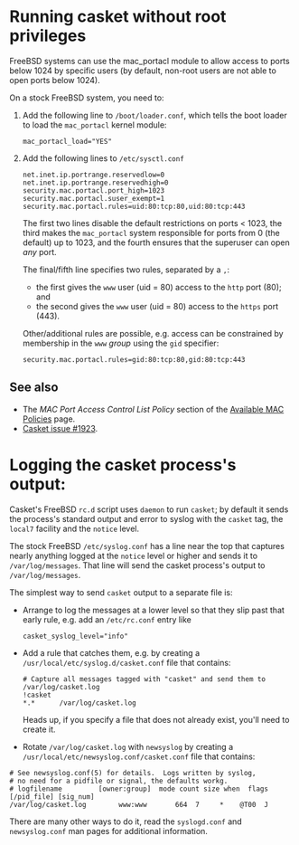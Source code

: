 # Running casket without root privileges

FreeBSD systems can use the mac_portacl module to allow access to
ports below 1024 by specific users (by default, non-root users are not
able to open ports below 1024).

On a stock FreeBSD system, you need to:

1. Add the following line to `/boot/loader.conf`, which tells the boot
   loader to load the `mac_portacl` kernel module:

    ``` shell
    mac_portacl_load="YES"
    ```

2. Add the following lines to `/etc/sysctl.conf`

    ``` shell
    net.inet.ip.portrange.reservedlow=0
    net.inet.ip.portrange.reservedhigh=0
    security.mac.portacl.port_high=1023
    security.mac.portacl.suser_exempt=1
    security.mac.portacl.rules=uid:80:tcp:80,uid:80:tcp:443
    ```

    The first two lines disable the default restrictions on ports <
    1023, the third makes the `mac_portacl` system responsible for ports
    from 0 (the default) up to 1023, and the fourth ensures that the
    superuser can open *any* port.

    The final/fifth line specifies two rules, separated by a `,`:

      - the first gives the `www` user (uid = 80) access to the `http`
        port (80); and
      - the second gives the `www` user (uid = 80) access to the `https`
        port (443).

    Other/additional rules are possible, e.g. access can be constrained
    by membership in the `www` *group* using the `gid` specifier:

    ```
    security.mac.portacl.rules=gid:80:tcp:80,gid:80:tcp:443
    ```

## See also

- The *MAC Port Access Control List Policy* section of the [Available
  MAC
  Policies](https://www.freebsd.org/doc/en_US.ISO8859-1/books/handbook/mac-policies.html)
  page.
- [Casket issue #1923](https://github.com/mholt/casket/issues/1923).

# Logging the casket process's output:

Casket's FreeBSD `rc.d` script uses `daemon` to run `casket`; by default
it sends the process's standard output and error to syslog with the
`casket` tag, the `local7` facility and the `notice` level.

The stock FreeBSD `/etc/syslog.conf` has a line near the top that
captures nearly anything logged at the `notice` level or higher and
sends it to `/var/log/messages`.  That line will send the casket
process's output to `/var/log/messages`.

The simplest way to send `casket` output to a separate file is:

- Arrange to log the messages at a lower level so that they slip past
  that early rule, e.g. add an `/etc/rc.conf` entry like

  ``` shell
  casket_syslog_level="info"
  ```

- Add a rule that catches them, e.g. by creating a
  `/usr/local/etc/syslog.d/casket.conf` file that contains:

  ```
  # Capture all messages tagged with "casket" and send them to /var/log/casket.log
  !casket
  *.*      /var/log/casket.log
  ```

  Heads up, if you specify a file that does not already exist, you'll
  need to create it.

-  Rotate `/var/log/casket.log` with `newsyslog` by creating a
  `/usr/local/etc/newsyslog.conf/casket.conf` file that contains:

  ```
  # See newsyslog.conf(5) for details.  Logs written by syslog,
  # no need for a pidfile or signal, the defaults workg.
  # logfilename         [owner:group]  mode count size when  flags [/pid_file] [sig_num]
  /var/log/casket.log        www:www       664  7     *    @T00  J
  ```

There are many other ways to do it, read the `syslogd.conf` and
`newsyslog.conf` man pages for additional information.
